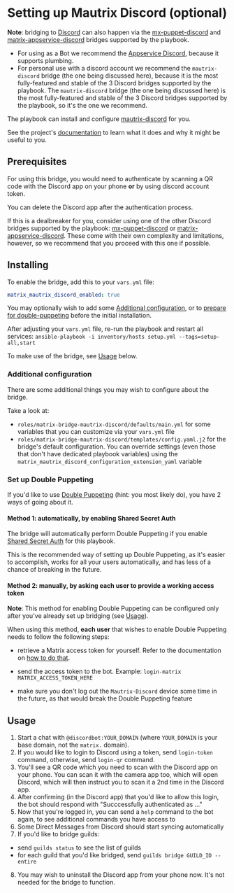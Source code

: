 # Setting up Mautrix Discord (optional)

**Note**: bridging to [Discord](https://discordapp.com/) can also happen via the [mx-puppet-discord](configuring-playbook-bridge-mx-puppet-discord.md) and [matrix-appservice-discord](configuring-playbook-bridge-appservice-discord.md) bridges supported by the playbook.  
- For using as a Bot we recommend the [Appservice Discord](configuring-playbook-bridge-appservice-discord.md), because it supports plumbing.  
- For personal use with a discord account we recommend the `mautrix-discord` bridge (the one being discussed here), because it is the most fully-featured and stable of the 3 Discord bridges supported by the playbook.
The `mautrix-discord` bridge (the one being discussed here) is the most fully-featured and stable of the 3 Discord bridges supported by the playbook, so it's the one we recommend.

The playbook can install and configure [mautrix-discord](https://github.com/mautrix/discord) for you.

See the project's [documentation](https://docs.mau.fi/bridges/go/discord/index.html) to learn what it does and why it might be useful to you.


## Prerequisites

For using this bridge, you would need to authenticate by scanning a QR code with the Discord app on your phone **or** by using discord account token.

You can delete the Discord app after the authentication process.

If this is a dealbreaker for you, consider using one of the other Discord bridges supported by the playbook: [mx-puppet-discord](configuring-playbook-bridge-mx-puppet-discord.md) or [matrix-appservice-discord](configuring-playbook-bridge-appservice-discord.md). These come with their own complexity and limitations, however, so we recommend that you proceed with this one if possible.


## Installing

To enable the bridge, add this to your `vars.yml` file:

```yaml
matrix_mautrix_discord_enabled: true
```

You may optionally wish to add some [Additional configuration](#additional-configuration), or to [prepare for double-puppeting](#set-up-double-puppeting) before the initial installation.

After adjusting your `vars.yml` file, re-run the playbook and restart all services: `ansible-playbook -i inventory/hosts setup.yml --tags=setup-all,start`

To make use of the bridge, see [Usage](#usage) below.


### Additional configuration

There are some additional things you may wish to configure about the bridge.

Take a look at:

- `roles/matrix-bridge-mautrix-discord/defaults/main.yml` for some variables that you can customize via your `vars.yml` file
- `roles/matrix-bridge-mautrix-discord/templates/config.yaml.j2` for the bridge's default configuration. You can override settings (even those that don't have dedicated playbook variables) using the `matrix_mautrix_discord_configuration_extension_yaml` variable


### Set up Double Puppeting

If you'd like to use [Double Puppeting](https://docs.mau.fi/bridges/general/double-puppeting.html) (hint: you most likely do), you have 2 ways of going about it.

#### Method 1: automatically, by enabling Shared Secret Auth

The bridge will automatically perform Double Puppeting if you enable [Shared Secret Auth](configuring-playbook-shared-secret-auth.md) for this playbook.

This is the recommended way of setting up Double Puppeting, as it's easier to accomplish, works for all your users automatically, and has less of a chance of breaking in the future.

#### Method 2: manually, by asking each user to provide a working access token

**Note**: This method for enabling Double Puppeting can be configured only after you've already set up bridging (see [Usage](#usage)).

When using this method, **each user** that wishes to enable Double Puppeting needs to follow the following steps:

- retrieve a Matrix access token for yourself. Refer to the documentation on [how to do that](obtaining-access-tokens.md).

- send the access token to the bot. Example: `login-matrix MATRIX_ACCESS_TOKEN_HERE`

- make sure you don't log out the `Mautrix-Discord` device some time in the future, as that would break the Double Puppeting feature


## Usage

1. Start a chat with `@discordbot:YOUR_DOMAIN` (where `YOUR_DOMAIN` is your base domain, not the `matrix.` domain).
2. If you would like to login to Discord using a token, send `login-token` command, otherwise, send `login-qr` command.
3. You'll see a QR code which you need to scan with the Discord app on your phone. You can scan it with the camera app too, which will open Discord, which will then instruct you to scan it a 2nd time in the Discord app.
4. After confirming (in the Discord app) that you'd like to allow this login, the bot should respond with "Succcessfully authenticated as ..."
5. Now that you're logged in, you can send a `help` command to the bot again, to see additional commands you have access to
6. Some Direct Messages from Discord should start syncing automatically
7. If you'd like to bridge guilds:
- send `guilds status` to see the list of guilds
- for each guild that you'd like bridged, send `guilds bridge GUILD_ID --entire`
8. You may wish to uninstall the Discord app from your phone now. It's not needed for the bridge to function.
